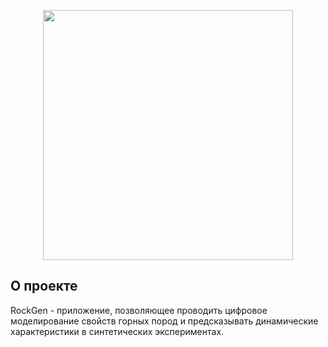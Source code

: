 <p align="center"><img src="https://github.com/Rcon55/RockGen/blob/invelit/frontend/static/images/biglogo.png" width="400"></p>

## О проекте

RockGen - приложение, позволяющее проводить цифровое моделирование свойств горных пород и предсказывать динамические характеристики в 
синтетических экспериментах.
